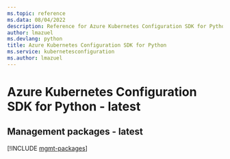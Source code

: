 ```yaml
---
ms.topic: reference
ms.data: 08/04/2022
description: Reference for Azure Kubernetes Configuration SDK for Python
author: lmazuel
ms.devlang: python
title: Azure Kubernetes Configuration SDK for Python
ms.service: kubernetesconfiguration
ms.author: lmazuel
---
```

# Azure Kubernetes Configuration SDK for Python - latest

## Management packages - latest
[!INCLUDE [mgmt-packages](kubernetes-configuration-mgmt-index.md)]